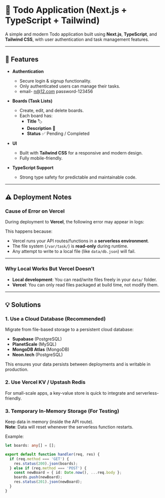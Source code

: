 # 📝 Todo Application (Next.js + TypeScript + Tailwind)

A simple and modern Todo application built using **Next.js**, **TypeScript**, and **Tailwind CSS**, with user authentication and task management features.

---

## 🚀 Features

- **Authentication**
  - Secure login & signup functionality.
  - Only authenticated users can manage their tasks.
  - email- n@12.com password-123456

- **Boards (Task Lists)**
  - Create, edit, and delete boards.
  - Each board has:
    - **Title** 🏷️
    - **Description** 📄
    - **Status** ✅ Pending / Completed

- **UI**
  - Built with **Tailwind CSS** for a responsive and modern design.
  - Fully mobile-friendly.

- **TypeScript Support**
  - Strong type safety for predictable and maintainable code.

---

## ⚠️ Deployment Notes

### Cause of Error on Vercel
During deployment to **Vercel**, the following error may appear in logs:


This happens because:
- Vercel runs your API routes/functions in a **serverless environment**.
- The file system (`/var/task/`) is **read-only** during runtime.
- Any attempt to write to a local file (like `data/db.json`) will fail.

---

### Why Local Works But Vercel Doesn’t
- **Local development**: You can read/write files freely in your `data/` folder.
- **Vercel**: You can only read files packaged at build time, not modify them.

---

## 💡 Solutions

### 1. Use a Cloud Database (**Recommended**)
Migrate from file-based storage to a persistent cloud database:
- **Supabase** (PostgreSQL)
- **PlanetScale** (MySQL)
- **MongoDB Atlas** (MongoDB)
- **Neon.tech** (PostgreSQL)

This ensures your data persists between deployments and is writable in production.

### 2. Use Vercel KV / Upstash Redis
For small-scale apps, a key-value store is quick to integrate and serverless-friendly.

### 3. Temporary In-Memory Storage (For Testing)
Keep data in memory (inside the API route).  
**Note**: Data will reset whenever the serverless function restarts.

Example:
```ts
let boards: any[] = [];

export default function handler(req, res) {
  if (req.method === 'GET') {
    res.status(200).json(boards);
  } else if (req.method === 'POST') {
    const newBoard = { id: Date.now(), ...req.body };
    boards.push(newBoard);
    res.status(201).json(newBoard);
  }
}


